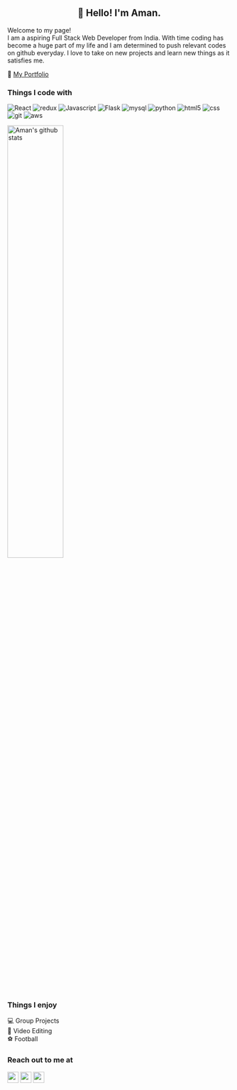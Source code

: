 <h2 align="center">👋 Hello! I'm Aman.</h2>

<p>Welcome to my page! </br>  I am a aspiring Full Stack Web Developer from India.
With time coding has become a huge part of my life and I am determined to push relevant codes on github everyday. I love to take on new projects and learn new things as it satisfies me.</p>

<div>
<span>🔭 <a href="https://myportfolio.amankumar.co/">My Portfolio</a></span>
</div>

<h3>Things I code with</h3>
<p>
  <img alt="React" src="https://img.shields.io/badge/-React-45b8d8?style=flat-square&logo=react&logoColor=white" />
  <img alt="redux" src="https://img.shields.io/badge/-Redux-764ABC?style=flat-square&logo=redux&logoColor=white" />
  <img alt="Javascript" src="https://img.shields.io/badge/-javascript-43853d?style=flat-square&logo=javascript&logoColor=white" />
  <img alt="Flask" src="https://img.shields.io/badge/-Flask-13aa52?style=flat-square&logo=flask&logoColor=white" />
  <img alt="mysql" src="https://img.shields.io/badge/-mysql-F7B93E?style=flat-square&logo=mysql&logoColor=white" />
  <img alt="python" src="https://img.shields.io/badge/-python-F9A03C?style=flat-square&logo=python&logoColor=white" />
  <img alt="html5" src="https://img.shields.io/badge/-HTML5-E34F26?style=flat-square&logo=html5&logoColor=white" />
  <img alt="css" src="https://img.shields.io/badge/-css-ea2845?style=flat-square&logo=css&logoColor=white" />
  <img alt="git" src="https://img.shields.io/badge/-Git-F05032?style=flat-square&logo=git&logoColor=white" />
  <img alt="aws" src="https://img.shields.io/badge/-aws-FB542B?style=flat-square&logo=aws&logoColor=white" />
</p>

<img align="center" alt="Aman's github stats" width="50%" src="https://github-readme-stats.vercel.app/api?username=amankumar4real&show_icons=true">

<h3>Things I enjoy</h3>
<div>
  <div><span>💻 Group Projects</span></div>
  <div><span>🎥 Video Editing</span></div>
  <div><span>⚽ Football</span></div>
</div>

<h3>Reach out to me at</h3>
<p><a href="https://twitter.com/amankumar4real"><img src="https://img.shields.io/badge/twitter-%231DA1F2.svg?&style=for-the-badge&logo=twitter&logoColor=white" height=25></a> <a href="https://www.linkedin.com/in/amankumar4real/"><img src="https://img.shields.io/badge/linkedin-%230077B5.svg?&style=for-the-badge&logo=linkedin&logoColor=white" height=25></a> <a href="mailto: amankumar4real@gmail.com"><img src="https://img.shields.io/badge/gmail-%230077B5.svg?&style=for-the-badge&logo=gmail&logoColor=white" height=25></a> </p>
<!--
-->
